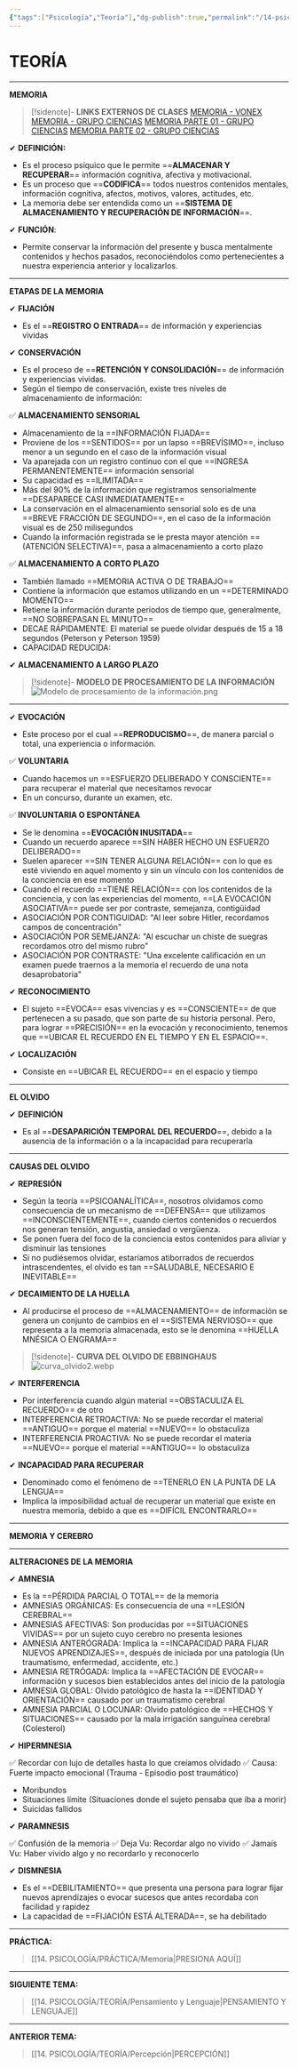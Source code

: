 ```yaml
---
{"tags":["Psicología","Teoría"],"dg-publish":true,"permalink":"/14-psicologia/teoria/memoria/","dgPassFrontmatter":true}
---
```


# TEORÍA
---
**MEMORIA**

>[!sidenote]- **LINKS EXTERNOS DE CLASES** 
>[MEMORIA - VONEX](https://www.youtube.com/watch?v=D0gldGZQFtI) 
>[MEMORIA - GRUPO CIENCIAS](https://www.youtube.com/watch?v=p-3dLXKVoGI&t=2s) 
>[MEMORIA PARTE 01 - GRUPO CIENCIAS](https://www.youtube.com/watch?v=BagawXwxc5w) 
>[MEMORIA PARTE 02 - GRUPO CIENCIAS](https://www.youtube.com/watch?v=U6rHw-GXpFM)

✔ **DEFINICIÓN:**
- Es el proceso psíquico que le permite ==**ALMACENAR Y RECUPERAR**== información cognitiva, afectiva y motivacional.
- Es un proceso que ==**CODIFICA**== todos nuestros contenidos mentales, información cognitiva, afectos, motivos, valores, actitudes, etc.
- La memoria debe ser entendida como un ==**SISTEMA DE ALMACENAMIENTO Y RECUPERACIÓN DE INFORMACIÓN**==. 

✔ **FUNCIÓN**:
- Permite conservar la información del presente y busca mentalmente contenidos y hechos pasados, reconociéndolos como pertenecientes a nuestra experiencia anterior y localizarlos. 

---
**ETAPAS DE LA MEMORIA** 

✔ **FIJACIÓN**
- Es el ==**REGISTRO O ENTRADA**== de información y experiencias vividas

✔ **CONSERVACIÓN**
- Es el proceso de ==**RETENCIÓN Y CONSOLIDACIÓN**== de información y experiencias vividas.
- Según el tiempo de conservación, existe tres niveles de almacenamiento de información: 

✅ **ALMACENAMIENTO SENSORIAL**
- Almacenamiento de la ==INFORMACIÓN FIJADA==
- Proviene de los ==SENTIDOS== por un lapso ==BREVÍSIMO==, incluso menor a un segundo en el caso de la información visual
- Va aparejada con un registro continuo con el que ==INGRESA PERMANENTEMENTE== información sensorial
- Su capacidad es ==ILIMITADA==
- Más del 90% de la información que registramos sensorialmente ==DESAPARECE CASI INMEDIATAMENTE== 
- La conservación en el almacenamiento sensorial solo es de una ==BREVE FRACCIÓN DE SEGUNDO==, en el caso de la información visual es de 250 milisegundos
- Cuando la información registrada se le presta mayor atención ==(ATENCIÓN SELECTIVA)==, pasa a almacenamiento a corto plazo

✅ **ALMACENAMIENTO A CORTO PLAZO**
- También llamado ==MEMORIA ACTIVA O DE TRABAJO==
- Contiene la información que estamos utilizando en un ==DETERMINADO MOMENTO==
- Retiene la información durante periodos de tiempo que, generalmente, ==NO SOBREPASAN EL MINUTO==
- DECAE RÁPIDAMENTE: El material se puede olvidar después de 15 a 18 segundos (Peterson y Peterson 1959)
- CAPACIDAD REDUCIDA:


✔ **ALMACENAMIENTO A LARGO PLAZO**




>[!sidenote]- **MODELO DE PROCESAMIENTO DE LA INFORMACIÓN**
![Modelo de procesamiento de la información.png](/img/user/1.%20ELEMENTOS%20GR%C3%81FICOS/Modelo%20de%20procesamiento%20de%20la%20informaci%C3%B3n.png)

---
✔ **EVOCACIÓN**
- Este proceso por el cual ==**REPRODUCISMO**==, de manera parcial o total, una experiencia o información.

✅ **VOLUNTARIA**
- Cuando hacemos un ==ESFUERZO DELIBERADO Y CONSCIENTE== para recuperar el material que necesitamos revocar
- En un concurso, durante un examen, etc.

✅ **INVOLUNTARIA O ESPONTÁNEA**
- Se le denomina ==**EVOCACIÓN INUSITADA**==
- Cuando un recuerdo aparece ==SIN HABER HECHO UN ESFUERZO DELIBERADO==
- Suelen aparecer ==SIN TENER ALGUNA RELACIÓN== con lo que es esté viviendo en aquel momento y sin un vínculo con los contenidos de la conciencia en ese momento
- Cuando el recuerdo ==TIENE RELACIÓN== con los contenidos de la conciencia, y con las experiencias del momento, ==LA EVOCACIÓN ASOCIATIVA== puede ser por contraste, semejanza, contigüidad
- ASOCIACIÓN POR CONTIGUIDAD: "Al leer sobre Hitler, recordamos campos de concentración"
- ASOCIACIÓN POR SEMEJANZA: "Al escuchar un chiste de suegras recordamos otro del mismo rubro"
- ASOCIACIÓN POR CONTRASTE: "Una excelente calificación en un examen puede traernos a la memoria el recuerdo de una nota desaprobatoria"

✔ **RECONOCIMIENTO**
- El sujeto ==EVOCA== esas vivencias y es ==CONSCIENTE== de que pertenecen a su pasado, que son parte de su historia personal. Pero, para lograr ==PRECISIÓN== en la evocación y reconocimiento, tenemos que ==UBICAR EL RECUERDO EN EL TIEMPO Y EN EL ESPACIO==.

✔ **LOCALIZACIÓN**
- Consiste en ==UBICAR EL RECUERDO== en el espacio y tiempo

---
**EL OLVIDO**

✔ **DEFINICIÓN**
- Es al ==**DESAPARICIÓN TEMPORAL DEL RECUERDO**==, debido a la ausencia de la información o a la incapacidad para recuperarla

---
**CAUSAS DEL OLVIDO**

✔ **REPRESIÓN**
- Según la teoría ==PSICOANALÍTICA==, nosotros olvidamos como consecuencia de un mecanismo de ==DEFENSA== que utilizamos ==INCONSCIENTEMENTE==, cuando ciertos contenidos o  recuerdos nos generan tensión, angustia, ansiedad o vergüenza.
- Se ponen fuera del foco de la conciencia estos contenidos para aliviar y disminuir las tensiones
- Si no pudiésemos olvidar, estaríamos atiborrados de recuerdos intrascendentes, el olvido es tan ==SALUDABLE, NECESARIO E INEVITABLE==

✔ **DECAIMIENTO DE LA HUELLA**
- Al producirse el proceso de ==ALMACENAMIENTO== de información se genera un conjunto de cambios en el ==SISTEMA NERVIOSO== que representa a la memoria almacenada, esto se le denomina ==HUELLA MNÉSICA O ENGRAMA==

>[!sidenote]- **CURVA DEL OLVIDO DE EBBINGHAUS**
![curva_olvido2.webp](/img/user/1.%20ELEMENTOS%20GR%C3%81FICOS/curva_olvido2.webp)

✔ **INTERFERENCIA**
- Por interferencia cuando algún material ==OBSTACULIZA EL RECUERDO== de otro
- INTERFERENCIA RETROACTIVA: No se puede recordar el material ==ANTIGUO== porque el material ==NUEVO== lo obstaculiza
- INTERFERENCIA PROACTIVA: No se puede recordar el materia ==NUEVO== porque el material ==ANTIGUO== lo obstaculiza 

✔ **INCAPACIDAD PARA RECUPERAR**
- Denominado como el fenómeno de ==TENERLO EN LA PUNTA DE LA LENGUA==
- Implica la imposibilidad actual de recuperar un material que existe en nuestra memoria, debido a que es ==DIFÍCIL ENCONTRARLO==

---
**MEMORIA Y CEREBRO**









---
**ALTERACIONES DE LA MEMORIA**

✔ **AMNESIA**
- Es la ==PÉRDIDA PARCIAL O TOTAL== de la memoria
- AMNESIAS ORGÁNICAS: Es consecuencia de una ==LESIÓN CEREBRAL==
- AMNESIAS AFECTIVAS: Son producidas por ==SITUACIONES VIVIDAS== por un sujeto cuyo cerebro no presenta lesiones
- AMNESIA ANTERÓGRADA: Implica la ==INCAPACIDAD PARA FIJAR NUEVOS APRENDIZAJES==, después de iniciada por una patología (Un traumatismo, enfermedad, accidente, etc.)
- AMNESIA RETRÓGADA: Implica la ==AFECTACIÓN DE EVOCAR== información y sucesos bien establecidos antes del inicio de la patología
- AMNESIA GLOBAL: Olvido patológico de hasta la ==IDENTIDAD Y ORIENTACIÓN== causado por un traumatismo cerebral
- AMNESIA PARCIAL O LOCUNAR: Olvido patológico de ==HECHOS Y SITUACIONES== causado por la mala irrigación sanguínea cerebral (Colesterol)

✔ **HIPERMNESIA**

✅ Recordar con lujo de detalles hasta lo que creíamos olvidado
✅ Causa: Fuerte impacto emocional (Trauma - Episodio post traumático)
- Moribundos
- Situaciones límite (Situaciones donde el sujeto pensaba que iba a morir)
- Suicidas fallidos

✔ **PARAMNESIS**

✅ Confusión de la memoria
✅ Deja Vu: Recordar algo no vivido
✅ Jamaís Vu: Haber vivido algo y no recordarlo y reconocerlo

✔ **DISMNESIA**
- Es el ==DEBILITAMIENTO== que presenta una persona para lograr fijar nuevos aprendizajes o evocar sucesos que antes recordaba con facilidad y rapidez
- La capacidad de ==FIJACIÓN ESTÁ ALTERADA==, se ha debilitado

---
**PRÁCTICA:** 
>[[14. PSICOLOGÍA/PRÁCTICA/Memoria\|PRESIONA AQUÍ]]

---
**SIGUIENTE TEMA:** 
>[[14. PSICOLOGÍA/TEORÍA/Pensamiento y Lenguaje\|PENSAMIENTO Y LENGUAJE]]

---
**ANTERIOR TEMA:** 
>[[14. PSICOLOGÍA/TEORÍA/Percepción\|PERCEPCIÓN]]



